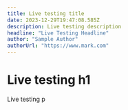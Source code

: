 ```yaml
---
title: Live testing title
date: 2023-12-29T19:47:08.585Z
description: Live testing description
headline: "Live Testing Headline"
author: "Sample Author"
authorUrl: "https://www.mark.com"
---
```


# Live testing h1

Live testing p
